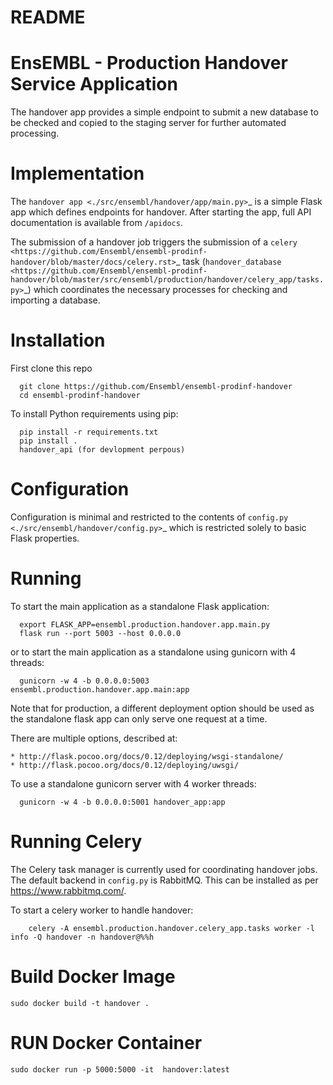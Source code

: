 # README
EnsEMBL - Production Handover Service Application
========

The handover app provides a simple endpoint to submit a new database to be checked and copied to the staging server for further automated processing. 

Implementation
==============

The `handover app <./src/ensembl/handover/app/main.py>`_ is a simple Flask app which defines endpoints for handover. After starting the app, full API documentation is available from ``/apidocs``.

The submission of a handover job triggers the submission of a `celery <https://github.com/Ensembl/ensembl-prodinf-handover/blob/master/docs/celery.rst>`_ task (`handover_database <https://github.com/Ensembl/ensembl-prodinf-handover/blob/master/src/ensembl/production/handover/celery_app/tasks.py>`_) which coordinates the necessary processes for checking and importing a database.

Installation
============

First clone this repo
```
  git clone https://github.com/Ensembl/ensembl-prodinf-handover
  cd ensembl-prodinf-handover
```
To install Python requirements using pip:


``` 
  pip install -r requirements.txt
  pip install . 
  handover_api (for devlopment perpous)    
```

Configuration
=============

Configuration is minimal and restricted to the contents of `config.py <./src/ensembl/handover/config.py>`_ which is restricted solely to basic Flask properties.

Running
=======

To start the main application as a standalone Flask application:

```
  export FLASK_APP=ensembl.production.handover.app.main.py
  flask run --port 5003 --host 0.0.0.0
```
or to start the main application as a standalone using gunicorn with 4 threads:

```
  gunicorn -w 4 -b 0.0.0.0:5003 ensembl.production.handover.app.main:app
```
Note that for production, a different deployment option should be used as the standalone flask app can only serve one request at a time.

There are multiple options, described at:
```
* http://flask.pocoo.org/docs/0.12/deploying/wsgi-standalone/
* http://flask.pocoo.org/docs/0.12/deploying/uwsgi/
```
To use a standalone gunicorn server with 4 worker threads:

```
  gunicorn -w 4 -b 0.0.0.0:5001 handover_app:app
```
Running Celery
==============
The Celery task manager is currently used for coordinating handover jobs. The default backend in ``config.py`` is RabbitMQ. This can be installed as per <https://www.rabbitmq.com/>.

To start a celery worker to handle handover:

```
    celery -A ensembl.production.handover.celery_app.tasks worker -l info -Q handover -n handover@%%h
```

Build Docker Image 
==================
```
sudo docker build -t handover . 
```
RUN Docker Container
====================
```
sudo docker run -p 5000:5000 -it  handover:latest
```




